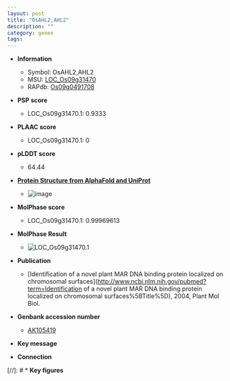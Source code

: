 ```yaml
---
layout: post
title: "OsAHL2,AHL2"
description: ""
category: genes
tags: 
---
```


* **Information**  
    + Symbol: OsAHL2,AHL2  
    + MSU: [LOC_Os09g31470](http://rice.plantbiology.msu.edu/cgi-bin/ORF_infopage.cgi?orf=LOC_Os09g31470)  
    + RAPdb: [Os09g0491708](http://rapdb.dna.affrc.go.jp/viewer/gbrowse_details/irgsp1?name=Os09g0491708)  

* **PSP score**  
    + LOC_Os09g31470.1: 0.9333 

* **PLAAC score**  
    + LOC_Os09g31470.1: 0 

* **pLDDT score**
    + 64.44

* **[Protein Structure from AlphaFold and UniProt](https://www.uniprot.org/uniprotkb/A1A6F0/entry#structure)**
    + ![image](https://ricepsp.github.io/images/A/AF-A1A6F0-F1.png)

* **MolPhase score**
    + LOC_Os09g31470.1: 0.99969613

* **MolPhase Result**
    + ![LOC_Os09g31470.1](https://304243504.github.io/Pictures/LOC_Os09g/LOC_Os09g31470.1.png)

* **Publication**  
    + [Identification of a novel plant MAR DNA binding protein localized on chromosomal surfaces](http://www.ncbi.nlm.nih.gov/pubmed?term=Identification of a novel plant MAR DNA binding protein localized on chromosomal surfaces%5BTitle%5D), 2004, Plant Mol Biol.

* **Genbank accession number**  
    + [AK105419](http://www.ncbi.nlm.nih.gov/nuccore/AK105419)

* **Key message**  

* **Connection**  

[//]: # * **Key figures**  


